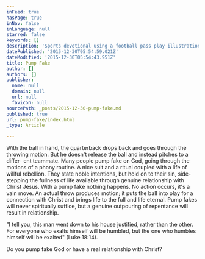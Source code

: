 ```yaml
---
inFeed: true
hasPage: true
inNav: false
inLanguage: null
starred: false
keywords: []
description: 'Sports devotional using a football pass play illustration '
datePublished: '2015-12-30T05:54:59.021Z'
dateModified: '2015-12-30T05:54:43.951Z'
title: Pump Fake
author: []
authors: []
publisher:
  name: null
  domain: null
  url: null
  favicon: null
sourcePath: _posts/2015-12-30-pump-fake.md
published: true
url: pump-fake/index.html
_type: Article

---
```

With the ball in hand, the quarterback drops back
and goes through the throwing motion. But he
doesn't release the ball and instead pitches to a differ-
ent teammate. Many people pump fake on God, going
through the motions of a phony routine. A nice suit and
a ritual coupled with a life of willful rebellion. They
state noble intentions, but hold on to their sin, side-
stepping the fullness of life available through genuine
relationship with Christ Jesus. With a pump fake nothing happens. No action occurs, it's a vain move. An
actual throw produces motion; it puts the ball into play
for a connection with Christ and brings life to the full
and life eternal. Pump fakes will never spiritually suffice, but a genuine outpouring of repentance will result
in relationship.

"I tell you, this man went down to his house justified,
rather than the other. For everyone who exalts himself
will be humbled, but the one who humbles himself will
be exalted" (Luke 18:14).

Do you pump fake God or have a real relationship with
Christ?